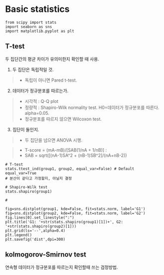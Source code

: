 # Basic statistics
```
from scipy import stats 
import seaborn as sns
import matplotlib.pyplot as plt
```
## T-test
두 집단간의 평균 차이가 유의미한지 확인할 때 사용.

1. 두 집단은 독립적일 것.
> - 독립이 아니면 Pared t-test.
2. 데이터가 정규분포를 따르는가.
> - 시각적 : Q-Q plot
> - 정량적 : Shapiro-Wilk normality test. H0=데이터가 정규분포를 따른다. alpha=0.05.
> - 정규분포를 따르지 않으면 Wilcoxon test.
3. 집단이 둘인지.
> - 두 집단을 넘으면 ANOVA 시행.

> - T-score = (mA-mB)/[SAB(1/nA + 1/nB)] : 
> - SAB = sqrt([(nA-1)SA^2 + (nB-1)SB^2]/(nA+nB-2))

```
# T-test
stats.ttest_ind(group1, group2, equal_var=False) # Default equal_var=True
# 분산이 같다고 가정할지, 아닐지 결정

# Shapiro-Wilk test
stats.shapiro(group1)

# 
```
```
fig=sns.distplot(group1, kde=False, fit=stats.norm, label='G1')
fig=sns.distplot(group2, kde=False, fit=stats.norm, label='G2')
fig.lines[0].set_linestyle(":")
plt.title('G1: '+str(stats.shapiro(group1)[1])+', G2: '+str(stats.shapiro(group2)[1]))
plt.grid(ls='--',alpha=0.4)
plt.legend()
plt.savefig('dist',dpi=300)
```
## kolmogorov-Smirnov test
연속형 데이터가 정규분포를 따르는지 확인할때 쓰는 검정방법.
